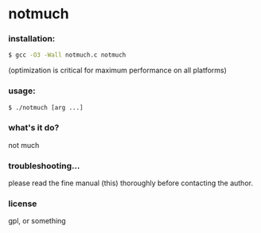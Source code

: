 # notmuch

### installation:
```sh
$ gcc -O3 -Wall notmuch.c notmuch
```
(optimization is critical for maximum performance on all platforms)

### usage:
```sh
$ ./notmuch [arg ...]
```

### what's it do?
not much

### troubleshooting...
please read the fine manual (this) thoroughly before contacting the author.

### license
gpl, or something
